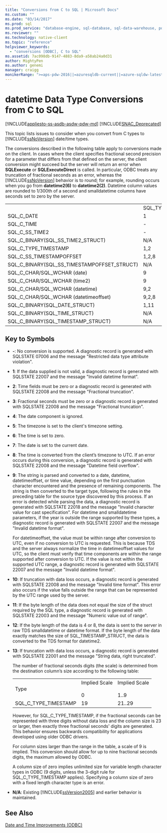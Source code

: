```yaml
---
title: "Conversions from C to SQL | Microsoft Docs"
ms.custom: ""
ms.date: "03/14/2017"
ms.prod: sql
ms.prod_service: "database-engine, sql-database, sql-data-warehouse, pdw"
ms.reviewer: ""
ms.technology: native-client
ms.topic: "reference"
helpviewer_keywords: 
  - "conversions [ODBC], C to SQL"
ms.assetid: 7ac098db-9147-4883-8da9-a58ab24a0d31
author: MightyPen
ms.author: genemi
manager: craigg
monikerRange: ">=aps-pdw-2016||=azuresqldb-current||=azure-sqldw-latest||>=sql-server-2016||=sqlallproducts-allversions||>=sql-server-linux-2017||=azuresqldb-mi-current"
---
```

# datetime Data Type Conversions from C to SQL
[!INCLUDE[appliesto-ss-asdb-asdw-pdw-md](../../includes/appliesto-ss-asdb-asdw-pdw-md.md)]
[!INCLUDE[SNAC_Deprecated](../../includes/snac-deprecated.md)]

  This topic lists issues to consider when you convert from C types to [!INCLUDE[ssNoVersion](../../includes/ssnoversion-md.md)] date/time types.  
  
 The conversions described in the following table apply to conversions made on the client. In cases where the client specifies fractional second precision for a parameter that differs from that defined on the server, the client conversion might succeed but the server will return an error when **SQLExecute** or **SQLExecuteDirect** is called. In particular, ODBC treats any truncation of fractional seconds as an error, whereas the [!INCLUDE[ssNoVersion](../../includes/ssnoversion-md.md)] behavior is to round; for example, rounding occurs when you go from **datetime2(6)** to **datetime2(2)**. Datetime column values are rounded to 1/300th of a second and smalldatetime columns have seconds set to zero by the server.  
  
|||||||||  
|-|-|-|-|-|-|-|-|  
||SQL_TYPE_DATE|SQL_TYPE_TIME|SQL_SS_TIME2|SQL_TYPE_TIMESTAMP|SQL_SS_TIMSTAMPOFFSET|SQL_CHAR|SQL_WCHAR|  
|SQL_C_DATE|1|-|-|1,6|1,5,6|1,13|1,13|  
|SQL_C_TIME|-|1|1|1,7|1,5,7|1,13|1,13|  
|SQL_C_SS_TIME2|-|1,3|1,10|1,7|1,5,7|1,13|1,13|  
|SQL_C_BINARY(SQL_SS_TIME2_STRUCT)|N/A|N/A|1,10,11|N/A|N/A|N/A|N/A|  
|SQL_C_TYPE_TIMESTAMP|1,2|1,3,4|1,4,10|1,10|1,5,10|1,13|1,13|  
|SQL_C_SS_TIMESTAMPOFFSET|1,2,8|1,3,4,8|1,4,8,10|1,8,10|1,10|1,13|1,13|  
|SQL_C_BINARY(SQL_SS_TIMESTAMPOFFSET_STRUCT)|N/A|N/A|N/A|N/A|1,10,11|N/A|N/A|  
|SQL_C_CHAR/SQL_WCHAR (date)|9|9|9|9,6|9,5,6|N/A|N/A|  
|SQL_C_CHAR/SQL_WCHAR (time2)|9|9,3|9,10|9,7,10|9,5,7,10|N/A|N/A|  
|SQL_C_CHAR/SQL_WCHAR (datetime)|9,2|9,3,4|9,4,10|9,10|9,5,10|N/A|N/A|  
|SQL_C_CHAR/SQL_WCHAR (datetimeoffset)|9,2,8|9,3,4,8|9,4,8,10|9,8,10|9,10|N/A|N/A|  
|SQL_C_BINARY(SQL_DATE_STRUCT)|1,11|N/A|N/A|N/A|N/A|N/A|N/A|  
|SQL_C_BINARY(SQL_TIME_STRUCT)|N/A|N/A|N/A|N/A|N/A|N/A|N/A|  
|SQL_C_BINARY(SQL_TIMESTAMP_STRUCT)|N/A|N/A|N/A|N/A|N/A|N/A|N/A|  
  
## Key to Symbols  
  
-   **-**: No conversion is supported. A diagnostic record is generated with SQLSTATE 07006 and the message "Restricted data type attribute violation".  
  
-   **1**: If the data supplied is not valid, a diagnostic record is generated with SQLSTATE 22007 and the message "Invalid datetime format".  
  
-   **2**: Time fields must be zero or a diagnostic record is generated with SQLSTATE 22008 and the message "Fractional truncation".  
  
-   **3**: Fractional seconds must be zero or a diagnostic record is generated with SQLSTATE 22008 and the message "Fractional truncation".  
  
-   **4**: The date component is ignored.  
  
-   **5**: The timezone is set to the client's timezone setting.  
  
-   **6**: The time is set to zero.  
  
-   **7**: The date is set to the current date.  
  
-   **8**: The time is converted from the client’s timezone to UTC. If an error occurs during this conversion, a diagnostic record is generated with SQLSTATE 22008 and the message "Datetime field overflow".  
  
-   **9**: The string is parsed and converted to a date, datetime, datetimeoffset, or time value, depending on the first punctuation character encountered and the presence of remaining components. The string is then converted to the target type, following the rules in the preceding table for the source type discovered by this process. If an error is detected while parsing the data, a diagnostic record is generated with SQLSTATE 22018 and the message "Invalid character value for cast specification". For datetime and smalldatetime parameters, if the year is outside the range supported by these types, a diagnostic record is generated with SQLSTATE 22007 and the message "Invalid datetime format".  
  
     For datetimeoffset, the value must be within range after conversion to UTC, even if no conversion to UTC is requested. This is because TDS and the server always normalize the time in datetimeoffset values for UTC, so the client must verify that time components are within the range supported after conversion to UTC. If the value is not within the supported UTC range, a diagnostic record is generated with SQLSTATE 22007 and the message "Invalid datetime format".  
  
-   **10**: If truncation with data loss occurs, a diagnostic record is generated with SQLSTATE 22008 and the message "Invalid time format". This error also occurs if the value falls outside the range that can be represented by the UTC range used by the server.  
  
-   **11**: If the byte length of the data does not equal the size of the struct required by the SQL type, a diagnostic record is generated with SQLSTATE 22003 and the message "Numeric value out of range".  
  
-   **12**: If the byte length of the data is 4 or 8, the data is sent to the server in raw TDS smalldatetime or datetime format. If the byte length of the data exactly matches the size of SQL_TIMESTAMP_STRUCT, the data is converted to the TDS format for datetime2.  
  
-   **13**: If truncation with data loss occurs, a diagnostic record is generated with SQLSTATE 22001 and the message "String data, right truncated".  
  
     The number of fractional seconds digits (the scale) is determined from the destination column’s size according to the following table:  
  
    ||||  
    |-|-|-|  
    |Type|Implied Scale<br /><br /> 0|Implied Scale<br /><br /> 1..9|  
    |SQL_C_TYPE_TIMESTAMP|19|21..29|  
  
     However, for SQL_C_TYPE_TIMESTAMP, if the fractional seconds can be represented with three digits without data loss and the column size is 23 or larger, then exactly three fractional seconds' digits are generated. This behavior ensures backwards compatibility for applications developed using older ODBC drivers.  
  
     For column sizes larger than the range in the table, a scale of 9 is implied. This conversion should allow for up to nine fractional seconds digits, the maximum allowed by ODBC.  
  
     A column size of zero implies unlimited size for variable length character types in ODBC (9 digits, unless the 3-digit rule for SQL_C_TYPE_TIMESTAMP applies). Specifying a column size of zero with a fixed length character type is an error.  
  
-   **N/A**: Existing [!INCLUDE[ssVersion2005](../../includes/ssversion2005-md.md)] and earlier behavior is maintained.  
  
## See Also  
 [Date and Time Improvements &#40;ODBC&#41;](../../relational-databases/native-client-odbc-date-time/date-and-time-improvements-odbc.md)  
  
  

